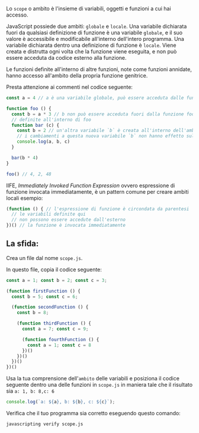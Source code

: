 Lo `scope` o ambito è l'insieme di variabili, oggetti e funzioni a cui hai accesso.

JavaScript possiede due ambiti: `globale` e `locale`. Una variabile dichiarata fuori da qualsiasi definizione di funzione è una variabile `globale`, e il suo valore è accessibile e modificabile all'interno dell'intero programma. Una variabile dichiarata dentro una definizione di funzione è `locale`. Viene creata e distrutta ogni volta che la funzione viene eseguita, e non può essere acceduta da codice esterno alla funzione.

Le funzioni definite all'interno di altre funzioni, note come funzioni annidate, hanno accesso all'ambito della propria funzione genitrice.

Presta attenzione ai commenti nel codice seguente:

```js
const a = 4 // a è una variabile globale, può essere acceduta dalle funzioni seguenti

function foo () {
  const b = a * 3 // b non può essere acceduta fuori dalla funzione foo, ma può essere acceduta dalle funzioni
  // definite all'interno di foo
  function bar (c) {
    const b = 2 // un'altra variabile `b` è creata all'interno dell'ambito della funzione bar
    // i cambiamenti a questa nuova variabile `b` non hanno effetto sulla variabile `b` precedente
    console.log(a, b, c)
  }

  bar(b * 4)
}

foo() // 4, 2, 48
```
IIFE, _Immediately Invoked Function Expression_ ovvero espressione di funzione invocata immediatamente, è un pattern comune per creare ambiti locali
esempio:
```js
(function () { // l'espressione di funzione è circondata da parentesi
  // le variabili definite qui
  // non possono essere accedute dall'esterno
})() // la funzione è invocata immediatamente
```
## La sfida:

Crea un file dal nome `scope.js`.

In questo file, copia il codice seguente:
```js
const a = 1; const b = 2; const c = 3;

(function firstFunction () {
  const b = 5; const c = 6;

  (function secondFunction () {
    const b = 8;

    (function thirdFunction () {
      const a = 7; const c = 9;

      (function fourthFunction () {
        const a = 1; const c = 8
      })()
    })()
  })()
})()
```

Usa la tua comprensione dell'`ambito` delle variabili e posiziona il codice seguente dentro una delle funzioni in `scope.js`
in maniera tale che il risultato sia `a: 1, b: 8,c: 6`
```js
console.log(`a: ${a}, b: ${b}, c: ${c}`);
```

Verifica che il tuo programma sia corretto eseguendo questo comando:

```bash
javascripting verify scope.js
```
